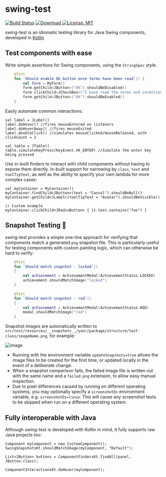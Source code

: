 # swing-test
[![Build Status](https://github.com/alexburlton/swing-test/workflows/build/badge.svg)](https://github.com/alexburlton/swing-test/actions)
 [ ![Download](https://api.bintray.com/packages/alexburlton/swing-test/swing-test/images/download.svg) ](https://bintray.com/alexburlton/swing-test/swing-test/_latestVersion)
 [![License: MIT](https://img.shields.io/badge/License-MIT-yellow.svg)](https://opensource.org/licenses/MIT)
 
swing-test is an idiomatic testing library for Java Swing components, developed in [Kotlin](https://kotlinlang.org/)

Test components with ease
-------------------------

Write simple assertions for Swing components, using the `StringSpec` style. 

```kotlin
    @Test
    fun `Should enable Ok button once terms have been read`() {
        val form = MyForm()
        form.getChild<JButton>("Ok").shouldBeDisabled()
        form.clickChild<JCheckBox>("I have read the terms and conditions")
        form.getChild<JButton>("Ok").shouldBeEnabled()
    }
```

Easily automate common interactions:

```
val label = JLabel()
label.doHover() //fires mouseEntered on listeners
label.doHoverAway() //fires mouseExited
label.doubleClick() //simulates mouseClicked/mouseReleased, with clickCount = 2

val table = JTable()
table.simulateKeyPress(KeyEvent.VK_ENTER) //Simulate the enter key being pressed
```

Use in-built finders to interact with child components without having to expose them directly. In-built support for narrowing by `class`, `text` and `toolTipText`, as well as the ability to specify your own lambda for more complex cases:

```
val myContainer = MyContainer()
myContainer.findChild<JButton>(text = "Cancel").shouldBeNull()
myContainer.getChild<JLabel>(toolTipText = "Avatar").shouldBeVisible()

// Custom example
myContainer.clickChild<JRadioButton> { it.text.contains("foo") }
```

Snapshot Testing :camera_flash:
-------------------------------

swing-test provides a simple one-line approach for verifying that components match a generated `png` snapshot file. This is particularly useful for testing components with custom painting logic, which can otherwise be hard to verify:

```kotlin
    @Test
    fun `Should match snapshot - locked`()
    {
        val achievement = AchievementMedal(AchievementStatus.LOCKED)
        achievement.shouldMatchImage("locked")
    }

    @Test
    fun `Should match snapshot - red`()
    {
        val achievement = AchievementMedal(AchievementStatus.RED)
        medal.shouldMatchImage("red")
    }
```

Snapshot images are automatically written to `src/test/resources/__snapshots__/your/package/structure/test-class/imageName.png`, for example:

![image](https://user-images.githubusercontent.com/5732536/81931594-43270680-95e2-11ea-8a3f-aef01b91ab31.png)

 - Running with the environment variable `updateSnapshots=true` allows the image files to be created for the first time, or updated locally in the event of a deliberate change.
 - When a snapshot comparison fails, the failed image file is written out with the same name and a `failed.png` extension, to allow easy manual inspection.
 - Due to pixel differences caused by running on different operating systems, you may optionally specify a `screenshotOs` environment variable, e.g. `screenshotOs=linux`. This will cause any screenshot tests to be skipped when run on a different operating system.

Fully interoperable with Java
-----------------------------

Although swing-test is developed with Kotlin in mind, it fully supports raw Java projects too:

```
Component myComponent = new CustomComponent();
SwingSnapshotsKt.shouldMatchImage(myComponent, "Default");

List<JButton> buttons = ComponentFindersKt.findAll(panel, JButton.class);

ComponentInteractionsKt.doHover(myComponent);
```